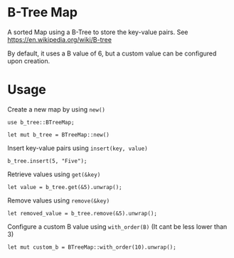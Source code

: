 # B-Tree Map
A sorted Map using a B-Tree to store the key-value pairs.
See https://en.wikipedia.org/wiki/B-tree

By default, it uses a B value of 6, but a custom value can be configured upon creation.

# Usage
Create a new map by using ``new()``
```
use b_tree::BTreeMap;

let mut b_tree = BTreeMap::new()
```

Insert key-value pairs using ``insert(key, value)``
```
b_tree.insert(5, "Five");
```

Retrieve values using ``get(&key)``
```
let value = b_tree.get(&5).unwrap();
```

Remove values using ``remove(&key)``
```
let removed_value = b_tree.remove(&5).unwrap();
```

Configure a custom B value using ``with_order(B)``
(It cant be less lower than 3)
```
let mut custom_b = BTreeMap::with_order(10).unwrap();
```
